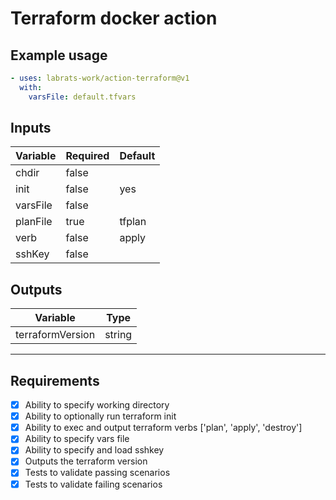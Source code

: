 # Terraform docker action

## Example usage

``` yml
- uses: labrats-work/action-terraform@v1
  with:
    varsFile: default.tfvars
```

## Inputs

|Variable|Required|Default|
|---|---|---|
|chdir|false||
|init|false|yes|
|varsFile|false||
|planFile|true|tfplan|
|verb|false|apply|
|sshKey|false||

## Outputs

|Variable|Type|
|---|---|
|terraformVersion|string|
---

## Requirements

- [x] Ability to specify working directory
- [x] Ability to optionally run terraform init
- [x] Ability to exec and output terraform verbs ['plan', 'apply', 'destroy']
- [x] Ability to specify vars file
- [x] Ability to specify and load sshkey
- [x] Outputs the terraform version
- [x] Tests to validate passing scenarios
- [x] Tests to validate failing scenarios
